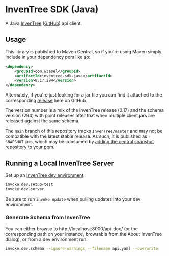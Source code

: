 # InvenTree SDK (Java)

A Java [InvenTree](https://inventree.org/) ([GitHub](https://github.com/inventree/InvenTree)) api client.

## Usage

This library is published to Maven Central, so if you're using Maven simply include in your dependency pom like so:

```xml
<dependency>
    <groupId>com.w3asel</groupId>
    <artifactId>inventree-sdk-java</artifactId>
    <version>0.17.294</version>
</dependency>
```

Alternately, if you're just looking for a jar file you can find it attached to the corresponding [release](https://github.com/1337joe/inventree-sdk-java/releases) here on GitHub.

The version number is a mix of the InvenTree release (0.17) and the schema version (294) with point releases after that when multiple client jars are released against the same schema.

The `main` branch of this repository tracks `InvenTree/master` and may not be compatible with the latest stable release. As such, it is published as `-SNAPSHOT` jars, which may be consumed by [adding the central snapshot repository to your pom](https://central.sonatype.org/publish/publish-portal-snapshots/#consuming-snapshot-releases-for-your-project).

## Running a Local InvenTree Server

Set up an [InvenTree dev environment](https://docs.inventree.org/en/stable/develop/devcontainer/).

```sh
invoke dev.setup-test
invoke dev.server
```

Be sure to run `invoke update` when pulling updates into your dev environment.

### Generate Schema from InvenTree

You can either browse to http://localhost:8000/api-doc/ (or the corresponding path on your instance, browsable from the About InvenTree dialog), or from a dev environment run:

```sh
invoke dev.schema --ignore-warnings --filename api.yaml --overwrite
```
